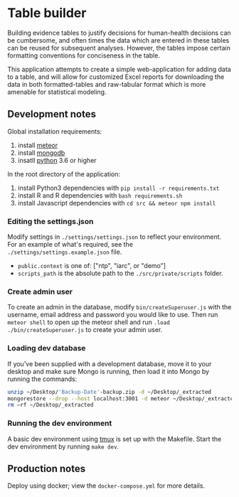 # Table builder

Building evidence tables to justify decisions for human-health decisions can be cumbersome, and often times the data which are entered in these tables can be reused for subsequent analyses. However, the tables impose certain formatting conventions for conciseness in the table.

This application attempts to create a simple web-application for adding data to a table, and will allow for customized Excel reports for downloading the data in both formatted-tables and raw-tabular format which is more amenable for statistical modeling.

## Development notes

Global installation requirements:

1. install [meteor](http://docs.meteor.com)
2. install [mongodb](https://docs.mongodb.com/manual/installation/)
3. insatll [python](https://www.python.org/) 3.6 or higher

In the root directory of the application:

1. install Python3 dependencies with `pip install -r requirements.txt`
2. install R and R dependencies with `bash requirements.sh`
3. install Javascript dependencies with `cd src && meteor npm install`

### Editing the settings.json

Modify settings in `./settings/settings.json` to reflect your environment. For an example of what's required, see the `./settings/settings.example.json` file.

- `public.context` is one of: ["ntp", "iarc", or "demo"]
- `scripts_path` is the absolute path to the `./src/private/scripts` folder.

### Create admin user

To create an admin in the database, modify `bin/createSuperuser.js` with the username, email address and password you would like to use. Then run `meteor shell` to open up the meteor shell and run `.load ./bin/createSuperuser.js` to create your admin user.

### Loading dev database

If you've been supplied with a development database, move it to your desktop and make sure Mongo is running, then load it into Mongo by running the commands:

```bash
unzip ~/Desktop/'Backup-Date'-backup.zip -d ~/Desktop/_extracted
mongorestore --drop --host localhost:3001 -d meteor ~/Desktop/_extracted
rm –rf ~/Desktop/_extracted
```

### Running the dev environment

A basic dev environment using [tmux](https://github.com/tmux/tmux/wiki) is set up with the Makefile. Start the dev environment by running `make dev`.

## Production notes

Deploy using docker; view the `docker-compose.yml` for more details.
